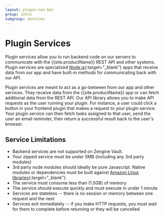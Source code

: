 ```yaml
---
layout: plugin-nav-bar
group: intro
subgroup: services
---
```

# Plugin Services

Plugin services allow you to run backend code on our servers to communicate with the {{site.productName}} REST API and other systems. Plugin services are specialized [Node.js](https://nodejs.org/){:target="_blank"} apps that receive data from our app and have built-in methods for communicating back with our API. 

Plugin services are meant to act as a go-between from our app and other services. They receive data from the {{site.productName}} app or can fetch additional data from the REST API. Our API library allows you to make API requests as the user running your plugin. For instance, a user could click a button in your frontend plugin that makes a request to your plugin service. Your plugin service can then fetch tasks assigned to that user, send the user an email reminder, then return a successful result back to the user's browser.

## Service Limitations

* Backend services are not supported on Zengine Vault.
* Your zipped service must be under 5MB (including any 3rd party modules)
* 3rd party node modules should ideally be pure Javascript. Native modules or dependencies must be built against [Amazon Linux libraries](https://aws.amazon.com/blogs/compute/nodejs-packages-in-lambda/){:target="_blank"}.  
* The service must consume less than (1.5GB) of memory
* The service should execute quickly and must execute in under 1 minute
* Services are stateless -- there is no session or memory between one request and the next
* Services exit immediately -- if you make HTTP requests, you must wait for them to complete before returning or they will be cancelled